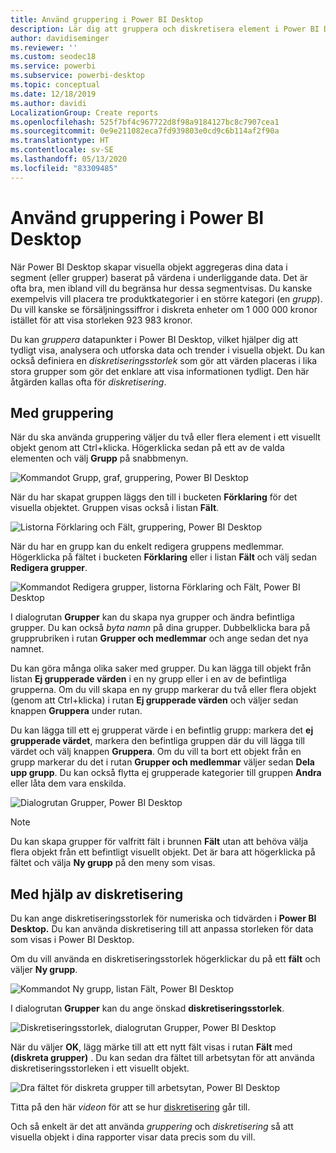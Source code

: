 ```yaml
---
title: Använd gruppering i Power BI Desktop
description: Lär dig att gruppera och diskretisera element i Power BI Desktop
author: davidiseminger
ms.reviewer: ''
ms.custom: seodec18
ms.service: powerbi
ms.subservice: powerbi-desktop
ms.topic: conceptual
ms.date: 12/18/2019
ms.author: davidi
LocalizationGroup: Create reports
ms.openlocfilehash: 525f7bf4c967722d8f98a9184127bc8c7907cea1
ms.sourcegitcommit: 0e9e211082eca7fd939803e0cd9c6b114af2f90a
ms.translationtype: HT
ms.contentlocale: sv-SE
ms.lasthandoff: 05/13/2020
ms.locfileid: "83309485"
---
```

# <a name="use-grouping-and-binning-in-power-bi-desktop"></a>Använd gruppering i Power BI Desktop
När Power BI Desktop skapar visuella objekt aggregeras dina data i segment (eller grupper) baserat på värdena i underliggande data. Det är ofta bra, men ibland vill du begränsa hur dessa segmentvisas. Du kanske exempelvis vill placera tre produktkategorier i en större kategori (en *grupp*). Du vill kanske se försäljningssiffror i diskreta enheter om 1 000 000 kronor istället för att visa storleken 923 983 kronor.

Du kan *gruppera* datapunkter i Power BI Desktop, vilket hjälper dig att tydligt visa, analysera och utforska data och trender i visuella objekt. Du kan också definiera en *diskretiseringsstorlek* som gör att värden placeras i lika stora grupper som gör det enklare att visa informationen tydligt. Den här åtgärden kallas ofta för *diskretisering*.

## <a name="using-grouping"></a>Med gruppering
När du ska använda gruppering väljer du två eller flera element i ett visuellt objekt genom att Ctrl+klicka. Högerklicka sedan på ett av de valda elementen och välj **Grupp** på snabbmenyn.

![Kommandot Grupp, graf, gruppering, Power BI Desktop](media/desktop-grouping-and-binning/grouping-binning_1.png)

När du har skapat gruppen läggs den till i bucketen **Förklaring** för det visuella objektet. Gruppen visas också i listan **Fält**.

![Listorna Förklaring och Fält, gruppering, Power BI Desktop](media/desktop-grouping-and-binning/grouping-binning_2.png)

När du har en grupp kan du enkelt redigera gruppens medlemmar. Högerklicka på fältet i bucketen **Förklaring** eller i listan **Fält** och välj sedan **Redigera grupper**.

![Kommandot Redigera grupper, listorna Förklaring och Fält, Power BI Desktop](media/desktop-grouping-and-binning/grouping-binning_3.png)

I dialogrutan **Grupper** kan du skapa nya grupper och ändra befintliga grupper. Du kan också *byta namn* på dina grupper. Dubbelklicka bara på grupprubriken i rutan **Grupper och medlemmar** och ange sedan det nya namnet.

Du kan göra många olika saker med grupper. Du kan lägga till objekt från listan **Ej grupperade värden** i en ny grupp eller i en av de befintliga grupperna. Om du vill skapa en ny grupp markerar du två eller flera objekt (genom att Ctrl+klicka) i rutan **Ej grupperade värden** och väljer sedan knappen **Gruppera** under rutan.

Du kan lägga till ett ej grupperat värde i en befintlig grupp: markera det **ej grupperade värdet**, markera den befintliga gruppen där du vill lägga till värdet och välj knappen **Gruppera**. Om du vill ta bort ett objekt från en grupp markerar du det i rutan **Grupper och medlemmar** väljer sedan **Dela upp grupp**. Du kan också flytta ej grupperade kategorier till gruppen **Andra** eller låta dem vara enskilda.

![Dialogrutan Grupper, Power BI Desktop](media/desktop-grouping-and-binning/grouping-binning_4.png)

> [!NOTE]
> Du kan skapa grupper för valfritt fält i brunnen **Fält** utan att behöva välja flera objekt från ett befintligt visuellt objekt. Det är bara att högerklicka på fältet och välja **Ny grupp** på den meny som visas.

## <a name="using-binning"></a>Med hjälp av diskretisering
Du kan ange diskretiseringsstorlek för numeriska och tidvärden i **Power BI Desktop.** Du kan använda diskretisering till att anpassa storleken för data som visas i Power BI Desktop.

Om du vill använda en diskretiseringsstorlek högerklickar du på ett **fält** och väljer **Ny grupp**.

![Kommandot Ny grupp, listan Fält, Power BI Desktop](media/desktop-grouping-and-binning/grouping-binning_5.png)

I dialogrutan **Grupper** kan du ange önskad **diskretiseringsstorlek**.

![Diskretiseringsstorlek, dialogrutan Grupper, Power BI Desktop](media/desktop-grouping-and-binning/grouping-binning_6.png)

När du väljer **OK**, lägg märke till att ett nytt fält visas i rutan **Fält** med **(diskreta grupper)** . Du kan sedan dra fältet till arbetsytan för att använda diskretiseringsstorleken i ett visuellt objekt.

![Dra fältet för diskreta grupper till arbetsytan, Power BI Desktop](media/desktop-grouping-and-binning/grouping-binning_7.png)

Titta på den här *videon* för att se hur [diskretisering](https://www.youtube.com/watch?v=BRvdZSfO0DY) går till.

Och så enkelt är det att använda *gruppering* och *diskretisering* så att visuella objekt i dina rapporter visar data precis som du vill.
